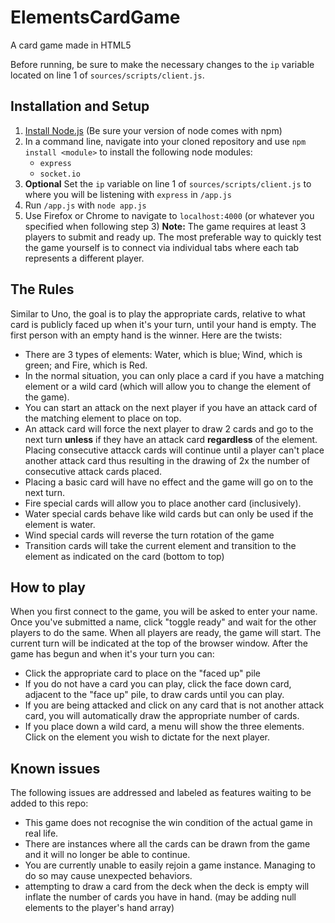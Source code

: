 # ElementsCardGame
A card game made in HTML5

Before running, be sure to make the necessary changes to the `ip` variable located on line 1 of `sources/scripts/client.js`.

## Installation and Setup
1. [Install Node.js](https://nodejs.org/en/) (Be sure your version of node comes with npm)
2. In a command line, navigate into your cloned repository and use `npm install <module>` to install the following node modules:
	* `express`
	* `socket.io`
3. **Optional** Set the `ip` variable on line 1 of `sources/scripts/client.js` to where you will be listening with `express` in `/app.js`
4. Run `/app.js` with `node app.js`
5. Use Firefox or Chrome to navigate to `localhost:4000` (or whatever you specified when following step 3)
**Note:** The game requires at least 3 players to submit and ready up. The most preferable way to quickly test the game yourself is to connect via individual tabs where each tab represents a different player.

## The Rules
Similar to Uno, the goal is to play the appropriate cards, relative to what card is publicly faced up when it's your turn, until your hand is empty. The first person with an empty hand is the winner.
Here are the twists:
* There are 3 types of elements: Water, which is blue; Wind, which is green; and Fire, which is Red.
* In the normal situation, you can only place a card if you have a matching element or a wild card (which will allow you to change the element of the game).
* You can start an attack on the next player if you have an attack card of the matching element to place on top.
* An attack card will force the next player to draw 2 cards and go to the next turn **unless** if they have an attack card **regardless** of the element. Placing consecutive attacck cards will continue until a player can't place another attack card thus resulting in the drawing of 2x the number of consecutive attack cards placed.
* Placing a basic card will have no effect and the game will go on to the next turn.
* Fire special cards will allow you to place another card (inclusively).
* Water special cards behave like wild cards but can only be used if the element is water.
* Wind special cards will reverse the turn rotation of the game 
* Transition cards will take the current element and transition to the element as indicated on the card (bottom to top)

## How to play
When you first connect to the game, you will be asked to enter your name. Once you've submitted a name, click "toggle ready" and wait for the other players to do the same. When all players are ready, the game will start. The current turn will be indicated at the top of the browser window.
After the game has begun and when it's your turn you can:
* Click the appropriate card to place on the "faced up" pile
* If you do not have a card you can play, click the face down card, adjacent to the "face up" pile, to draw cards until you can play.
* If you are being attacked and click on any card that is not another attack card, you will automatically draw the appropriate number of cards.
* If you place down a wild card, a menu will show the three elements. Click on the element you wish to dictate for the next player.

## Known issues
The following issues are addressed and labeled as features waiting to be added to this repo:
* This game does not recognise the win condition of the actual game in real life.
* There are instances where all the cards can be drawn from the game and it will no longer be able to continue.
* You are currently unable to easily rejoin a game instance. Managing to do so may cause unexpected behaviors.
* attempting to draw a card from the deck when the deck is empty will inflate the number of cards you have in hand. (may be adding null elements to the player's hand array)